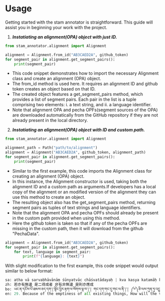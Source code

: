 
# Usage

Getting started with the stam annotator is straightforward. This guide will assist you
in beginning your work with the project.

1. ***Instatiating an alignment(OPA) object with just ID.***

```python
from stam_annotator.alignment import Alignment

alignment = Alignment.from_id("AB3CAED2A", github_token)
for segment_pair in alignment.get_segment_pairs():
    print(segment_pair)
```


- This code snippet demonstrates how to import the necessary Alignment class and
    create an alignment (OPA) object.
- The from_id method is used here. It requires an alignment ID and github token
    creates an object based on that ID.
- The created object features a get_segment_pairs method, which provides a list
    of segment pairs. Each pair in the list is a tuple comprising two elements:
    i. a text string, and ii. a language identifier.
- Note that alignment OPA and pecha OPFs(segment sources of the OPA) are downloaded automatically from the
    GitHub repository if they are not already present in the local directory.



2. ***Instatiating an alignment(OPA) object with ID and custom path.***

```python
from stam_annotator.alignment import Alignment

alignment_path = Path("path/to/alignment")
alignment = Alignment("AB3CAED2A", github_token, alignment_path)
for segment_pair in alignment.get_segment_pairs():
    print(segment_pair)
```

- Similar to the first example, this code imports the Alignment class for creating
    an alignment (OPA) object.
- In this instance, the Alignment constructor is used, taking both the alignment ID and
    a custom path as arguments.If developers has a local copy of the alignment or an modified
    version of the alignment they can use this method to create an object.
- The resulting object also has the get_segment_pairs method, returning segment pairs
    as tuples of text strings and language identifiers.
- Note that the alignment OPA and pecha OPFs should already be present in the custom path
    provided when using this method.
- Here the github token is taken so that if any of the pecha OPFs are missing in the
  custom path, then it will download from the github "PechaData".


```python
alignment = Alignment.from_id("AB3CAED2A", github_token)
for segment_pair in alignment.get_segment_pairs():
    for text, language in segment_pair:
        print(f"{language}: {text}")
```

With slight modification to the first example, this code snippet would output similar to below
format:

```python
sa: atha vā sarvabhāvānāṃ śūnyatvāc chāśvatādayaḥ | kva kasya katamāḥ kasmāt saṃbhaviṣyanti dṛṣṭayaḥ || 29 ||
zh: 若亦有無邊 是二得成者 非有非無邊 是則亦應成
bo: ཡང་ན་དངོས་པོ་ཐམས་ཅད་དག་༑་སྟོང་ཕྱིར་རྟག་ལ་སོགས་ལྟ་བ་༑་༑ གང་དག་གང་དུ་གང་ལ་ནི་༑་༑ ༼༧༽ཅི་ལས་ཀུན་ཏུ་འབྱུང་བར་འགྱུར་༑་༑
en: 29. Because of the emptiness of all existing things, How will the views about “eternity,” etc., come into existence, about what, of whom, and of what kind?
```

